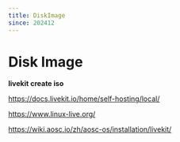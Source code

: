 ```yaml
---
title: DiskImage
since: 202412
---
```


# Disk Image


__livekit create iso__

<https://docs.livekit.io/home/self-hosting/local/>

<https://www.linux-live.org/>   

<https://wiki.aosc.io/zh/aosc-os/installation/livekit/>